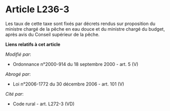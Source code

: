 # Article L236-3

Les taux de cette taxe sont fixés par décrets rendus sur proposition du ministre chargé de la pêche en eau douce et du
ministre chargé du budget, après avis du Conseil supérieur de la pêche.

**Liens relatifs à cet article**

_Modifié par_:

  - Ordonnance n°2000-914 du 18 septembre 2000 - art. 5 (V)

_Abrogé par_:

  - Loi n°2006-1772 du 30 décembre 2006 - art. 101 (V)

_Cité par_:

  - Code rural - art. L272-3 (VD)
